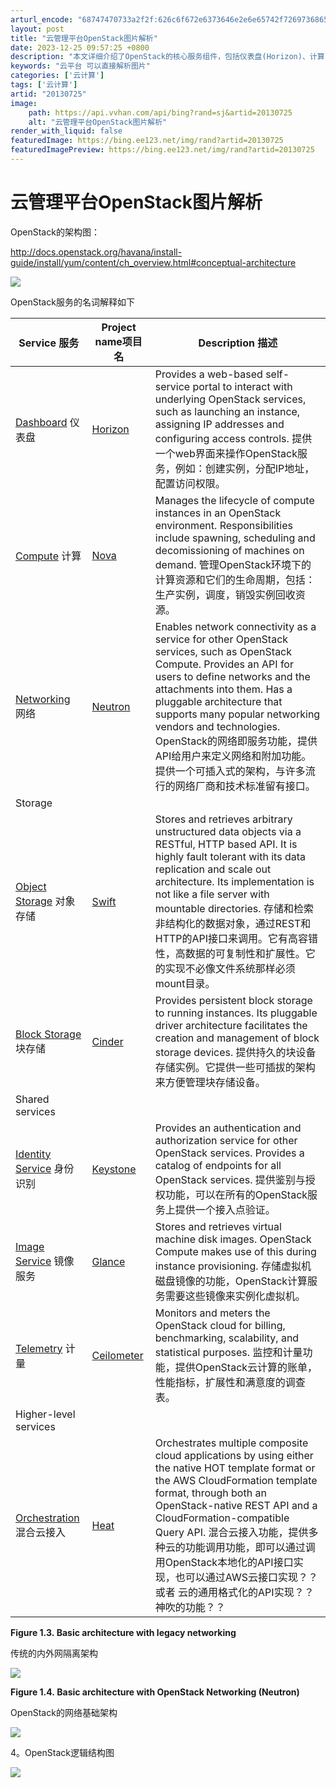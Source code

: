 ```yaml
---
arturl_encode: "68747470733a2f2f:626c6f672e6373646e2e6e65742f72697368656e676373646e:2f61727469636c652f64657461696c732f3230313330373235"
layout: post
title: "云管理平台OpenStack图片解析"
date: 2023-12-25 09:57:25 +0800
description: "本文详细介绍了OpenStack的核心服务组件，包括仪表盘(Horizon)、计算(Nova)、网络"
keywords: "云平台 可以直接解析图片"
categories: ['云计算']
tags: ['云计算']
artid: "20130725"
image:
    path: https://api.vvhan.com/api/bing?rand=sj&artid=20130725
    alt: "云管理平台OpenStack图片解析"
render_with_liquid: false
featuredImage: https://bing.ee123.net/img/rand?artid=20130725
featuredImagePreview: https://bing.ee123.net/img/rand?artid=20130725
---
```


# 云管理平台OpenStack图片解析

OpenStack的架构图：

http://docs.openstack.org/havana/install-guide/install/yum/content/ch_overview.html#conceptual-architecture

![](https://img-blog.csdn.net/20140228132716296?watermark/2/text/aHR0cDovL2Jsb2cuY3Nkbi5uZXQvcmlzaGVuZ2NzZG4=/font/5a6L5L2T/fontsize/400/fill/I0JBQkFCMA==/dissolve/70/gravity/Center)

OpenStack服务的名词解释如下

| Service   服务 | Project name项目名 | Description   描述 |
| --- | --- | --- |
| [Dashboard](http://www.openstack.org/software/openstack-dashboard/)   仪表盘 | [Horizon](http://docs.openstack.org/developer/horizon/) | Provides a web-based self-service portal to interact with underlying OpenStack services, such as launching an instance, assigning IP addresses and configuring access controls.     提供一个web界面来操作OpenStack服务，例如：创建实例，分配IP地址，配置访问权限。 |
| [Compute](http://www.openstack.org/software/openstack-compute/)   计算 | [Nova](http://docs.openstack.org/developer/nova/) | Manages the lifecycle of compute instances in an OpenStack environment. Responsibilities include spawning, scheduling and decomissioning of machines on demand.     管理OpenStack环境下的计算资源和它们的生命周期，包括： 生产实例，调度，销毁实例回收资源。 |
| [Networking](http://www.openstack.org/software/openstack-networking/)   网络 | [Neutron](http://docs.openstack.org/developer/neutron/) | Enables network connectivity as a service for other OpenStack services, such as OpenStack Compute. Provides an API for users to define networks and the attachments into them. Has a pluggable architecture that supports many popular networking vendors and technologies.     OpenStack的网络即服务功能，提供API给用户来定义网络和附加功能。提供一个可插入式的架构，与许多流行的网络厂商和技术标准留有接口。 |
| Storage | | |
| [Object Storage](http://www.openstack.org/software/openstack-storage/)   对象存储 | [Swift](http://docs.openstack.org/developer/swift/) | Stores and retrieves arbitrary unstructured data objects via a RESTful, HTTP based API. It is highly fault tolerant with its data replication and scale out architecture. Its implementation is not like a file server with mountable directories.   存储和检索非结构化的数据对象，通过REST和HTTP的API接口来调用。它有高容错性，高数据的可复制性和扩展性。它的实现不必像文件系统那样必须mount目录。 |
| [Block Storage](http://www.openstack.org/software/openstack-storage/)   块存储 | [Cinder](http://docs.openstack.org/developer/cinder/) | Provides persistent block storage to running instances. Its pluggable driver architecture facilitates the creation and management of block storage devices.   提供持久的块设备存储实例。它提供一些可插拔的架构来方便管理块存储设备。 |
| Shared services | | |
| [Identity Service](http://www.openstack.org/software/openstack-shared-services/)   身份识别 | [Keystone](http://docs.openstack.org/developer/keystone/) | Provides an authentication and authorization service for other OpenStack services. Provides a catalog of endpoints for all OpenStack services.     提供鉴别与授权功能，可以在所有的OpenStack服务上提供一个接入点验证。 |
| [Image Service](http://www.openstack.org/software/openstack-shared-services/)   镜像服务 | [Glance](http://docs.openstack.org/developer/glance/) | Stores and retrieves virtual machine disk images. OpenStack Compute makes use of this during instance provisioning.     存储虚拟机磁盘镜像的功能，OpenStack计算服务需要这些镜像来实例化虚拟机。 |
| [Telemetry](http://www.openstack.org/software/openstack-shared-services/)   计量 | [Ceilometer](http://docs.openstack.org/developer/ceilometer/) | Monitors and meters the OpenStack cloud for billing, benchmarking, scalability, and statistical purposes.     监控和计量功能，提供OpenStack云计算的账单，性能指标，扩展性和满意度的调查表。 |
| Higher-level services | | |
| [Orchestration](http://www.openstack.org/software/openstack-shared-services/)   混合云接入 | [Heat](http://docs.openstack.org/developer/heat/) | Orchestrates multiple composite cloud applications by using either the native HOT template format or the AWS CloudFormation template format, through both an OpenStack-native REST API and a CloudFormation-compatible Query API.     混合云接入功能，提供多种云的功能调用功能，即可以通过调用OpenStack本地化的API接口实现，也可以通过AWS云接口实现？？或者 云的通用格式化的API实现？？神吹的功能？？ |

  

**Figure 1.3. Basic architecture with legacy networking**

传统的内外网隔离架构

![](https://img-blog.csdn.net/20140303134440343)

**Figure 1.4. Basic architecture with OpenStack Networking (Neutron)**

OpenStack的网络基础架构

![](https://img-blog.csdn.net/20140303135012734)

4。OpenStack逻辑结构图

![](https://img-blog.csdn.net/20140303135301421)